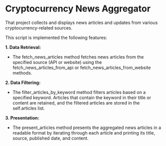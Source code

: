 # Cryptocurrency News Aggregator
That project collects and displays news articles and updates from various cryptocurrency-related sources.

This script is implemented the following features:

__1. Data Retrieval:__

 - The fetch_news_articles method fetches news articles from the specified source (API or website) using the fetch_news_articles_from_api or fetch_news_articles_from_website methods.
   

__2. Data Filtering:__

 - The filter_articles_by_keyword method filters articles based on a specified keyword. Articles that contain the keyword in their title or content are retained, and the filtered articles are stored in the self.articles list.

__3. Presentation:__

 - The present_articles method presents the aggregated news articles in a readable format by iterating through each article and printing its title, source, published date, and content.
   
